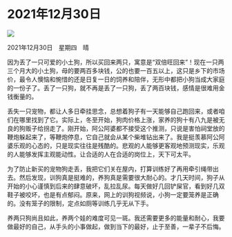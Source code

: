 # 2021年12月30日


![](https://oss.sssmoe.com/wp-content/uploads202406062135961.png)

2021年12月30日　星期四　晴

因为丢了一只可爱的小土狗，所以买回来两只，寓意是“双倍旺回来”！现在一只两三个月大的小土狗，母的要两百多块钱，公的也要一百五以上，这只是乡下的市场价，最令人懊恼和惋惜的还是日复一日的饲养和陪伴，无形中都把小狗当成大家庭的一份子了。丢了一只狗，就不再是丢了一只狗，丢了两百块钱，感情是很难用金钱衡量的。

丢失一只宠物，都让人多日牵挂思念，总想着狗子有一天能够自己跑回来，或者咱们在哪里找到了它。实际上，冬至开始，狗肉价格上涨，家养的狗十有八九是被无良的狗贩子给拐走了。刚开始，阿公阿婆都不接受这个推测，只说是害怕祠堂放的鞭炮躲起来了，等鞭炮停息，它自己就会从某个柴堆钻出来了。我是挺羡慕阿公阿婆乐观的心态的，只是现实往往是残酷的。悲观的人能够更客观地预测现实，乐观的人能够发挥主观能动性。让合适的人在合适的岗位上，天下可太平。

为了防止新买的宠物狗走丢，我把它们关在屋内，打算训练好了再用牵引绳带出去。然后发现，训狗真是挺难的，养狗真是需要很大耐心的。才几天时间，狗子从开始的小心谨慎到后来的肆意破坏，乱拉乱尿。每天做好几回铲屎官，看到好几双鞋子被咬坏，也是有点郁闷。原来，网上的训狗视频说，小狗一定要笼养是正确的。没有笼子的限制，定点如厕等训练几乎无从下手。

养两只狗尚且如此，养两个娃的难度可见一斑。我还需要更多的能量和耐心，我要做最好的自己，从手头的小事做起，做到当下的最好，止于至善，一辈子不后悔。




